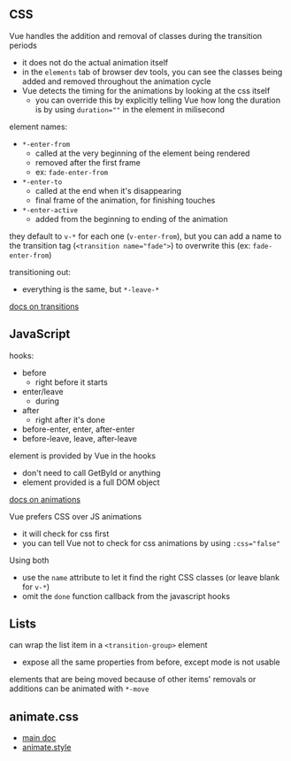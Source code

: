 ## CSS

Vue handles the addition and removal of classes during the transition periods
- it does not do the actual animation itself
- in the `elements` tab of browser dev tools, you can see the classes being added and removed throughout the animation cycle
- Vue detects the timing for the animations by looking at the css itself
    - you can override this by explicitly telling Vue how long the duration is by using `duration=""` in the element in milisecond

element names:
- `*-enter-from`
   - called at the very beginning of the element being rendered
   - removed after the first frame
   - ex: `fade-enter-from`
- `*-enter-to`
   - called at the end when it's disappearing
   - final frame of the animation, for finishing touches
- `*-enter-active`
    - added from the beginning to ending of the animation

they default to `v-*` for each one (`v-enter-from`), but you can add a name to the transition tag (`<transition name="fade">`) to overwrite this (ex: `fade-enter-from`)

transitioning out:
- everything is the same, but `*-leave-*`

[docs on transitions](https://vuejs.org/guide/built-ins/transition.html)

## JavaScript

hooks:
- before 
    - right before it starts
- enter/leave
    - during
- after
    - right after it's done 
- before-enter, enter, after-enter
- before-leave, leave, after-leave

element is provided by Vue in the hooks
- don't need to call GetById or anything
- element provided is a full DOM object

[docs on animations](https://developer.mozilla.org/en-US/docs/Web/API/Web_Animations_API/Using_the_Web_Animations_API)

Vue prefers CSS over JS animations
- it will check for css first
- you can tell Vue not to check for css animations by using `:css="false"`

Using both
- use the `name` attribute to let it find the right CSS classes (or leave blank for `v-*`)
- omit the `done` function callback from the javascript hooks

## Lists

can wrap the list item in a `<transition-group>` element
- expose all the same properties from before, except mode is not usable

elements that are being moved because of other items' removals or additions can be animated with `*-move`

## animate.css
- [main doc](https://cdnjs.com/libraries/animate.css)
- [animate.style](https://animate.style/)

